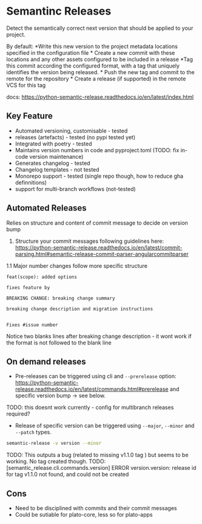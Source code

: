 # Semantinc Releases

  Detect the semantically correct next version that should be applied to your
  project.

  By default:
    *Write this new version to the project metadata locations
      specified in the configuration file
    * Create a new commit with these locations and any other assets configured
      to be included in a release
    *Tag this commit according the configured format, with a tag that uniquely
      identifies the version being released.
    * Push the new tag and commit to the remote for the repository
    * Create a release (if supported) in the remote VCS for this tag

docs: <https://python-semantic-release.readthedocs.io/en/latest/index.html>

## Key Feature

- Automated versioning, customisable - tested
- releases (artefacts) - tested (no pypi tested yet)
- Integrated with poetry - tested
- Maintains version numbers in code and pyproject.toml (TODO: fix in-code version maintenance)
- Generates changelog - tested
- Changelog templates - not tested
- Monorepo support - tested (single repo though, how to reduce gha definnitions)
- support for multi-branch workflows (not-tested)

## Automated Releases

Relies on structure and content of commit message to decide on version bump

1. Structure your commit messages following guidelines here: <https://python-semantic-release.readthedocs.io/en/latest/commit-parsing.html#semantic-release-commit-parser-angularcommitparser>

1.1 Major number changes follow more specific structure

````text
feat(scope): added options

fixes feature by

BREAKING CHANGE: breaking change summary

breaking change description and migration instructions


Fixes #issue number
````

Notice two blanks lines after breaking change description - it wont work if the format is not followed to the blank line

## On demand releases

- Pre-releases can be triggered using cli and `--prerelease` option: <https://python-semantic-release.readthedocs.io/en/latest/commands.html#prerelease> and specific version bump -> see below.

TODO: this doesnt work currently - config for multibranch releases required?

- Release of specific version can be triggered using `--major`, `--minor` and `--patch` types.

````bash
semantic-release -v version --minor
````

TODO: This outputs a bug (related to missing v1.1.0 tag ) but seems to be working. No tag created though.
TODO: [semantic_release.cli.commands.version] ERROR version.version: release id for tag v1.1.0 not found, and could not be created

## Cons

- Need to be disciplined with commits and their commit messages
- Could be sutiable for plato-core, less so for plato-apps
